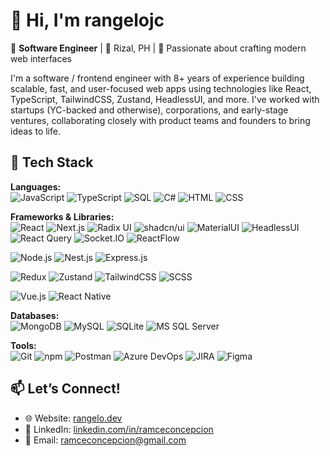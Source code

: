 # 👋 Hi, I'm rangelojc

🎯 **Software Engineer** | 📍 Rizal, PH | 🧠 Passionate about crafting modern web interfaces

I'm a software / frontend engineer with 8+ years of experience building scalable, fast, and user-focused web apps using technologies like React, TypeScript, TailwindCSS, Zustand, HeadlessUI, and more. I've worked with startups (YC-backed and otherwise), corporations, and early-stage ventures, collaborating closely with product teams and founders to bring ideas to life.

## 🧰 Tech Stack

**Languages:**  
![JavaScript](https://img.shields.io/badge/JavaScript-F7DF1E?logo=javascript&logoColor=black&style=flat-square)
![TypeScript](https://img.shields.io/badge/TypeScript-3178C6?logo=typescript&logoColor=white&style=flat-square)
![SQL](https://img.shields.io/badge/SQL-4479A1?logo=sqlite&logoColor=white&style=flat-square)
![C#](https://img.shields.io/badge/C%23-239120?logo=c-sharp&logoColor=white&style=flat-square)
![HTML](https://img.shields.io/badge/HTML5-E34F26?logo=html5&logoColor=white&style=flat-square)
![CSS](https://img.shields.io/badge/CSS3-1572B6?logo=css3&logoColor=white&style=flat-square)

**Frameworks & Libraries:**  
![React](https://img.shields.io/badge/React-61DAFB?logo=react&logoColor=black&style=flat-square)
![Next.js](https://img.shields.io/badge/Next.js-000000?logo=next.js&logoColor=white&style=flat-square)
![Radix UI](https://img.shields.io/badge/Radix_UI-FFFFFF?logo=radix-ui&logoColor=black&style=flat-square)
![shadcn/ui](https://img.shields.io/badge/shadcn--ui-111827?logo=tailwindcss&logoColor=white&style=flat-square)
![MaterialUI](https://img.shields.io/badge/Material--UI-007FFF?logo=mui&logoColor=white&style=flat-square)
![HeadlessUI](https://img.shields.io/badge/HeadlessUI-1E293B?logo=tailwind-css&logoColor=white&style=flat-square)
![React Query](https://img.shields.io/badge/React_Query-FF4154?logo=reactquery&logoColor=white&style=flat-square)
![Socket.IO](https://img.shields.io/badge/Socket.io-010101?logo=socket.io&logoColor=white&style=flat-square)
![ReactFlow](https://img.shields.io/badge/ReactFlow-6A5ACD?style=flat-square&logo=react&logoColor=white)

![Node.js](https://img.shields.io/badge/Node.js-339933?logo=node.js&logoColor=white&style=flat-square)
![Nest.js](https://img.shields.io/badge/Nest.js-E0234E?logo=nestjs&logoColor=white&style=flat-square)
![Express.js](https://img.shields.io/badge/Express.js-000000?logo=express&logoColor=white&style=flat-square)

![Redux](https://img.shields.io/badge/Redux-764ABC?logo=redux&logoColor=white&style=flat-square)
![Zustand](https://img.shields.io/badge/Zustand-000000?logo=zotero&logoColor=white&style=flat-square)
![TailwindCSS](https://img.shields.io/badge/TailwindCSS-38B2AC?logo=tailwind-css&logoColor=white&style=flat-square)
![SCSS](https://img.shields.io/badge/SCSS-CC6699?logo=sass&logoColor=white&style=flat-square)

![Vue.js](https://img.shields.io/badge/Vue.js-4FC08D?logo=vue.js&logoColor=white&style=flat-square)
![React Native](https://img.shields.io/badge/React_Native-20232A?logo=react&logoColor=61DAFB&style=flat-square)

**Databases:**  
![MongoDB](https://img.shields.io/badge/MongoDB-47A248?logo=mongodb&logoColor=white&style=flat-square)
![MySQL](https://img.shields.io/badge/MySQL-4479A1?logo=mysql&logoColor=white&style=flat-square)
![SQLite](https://img.shields.io/badge/SQLite-003B57?logo=sqlite&logoColor=white&style=flat-square)
![MS SQL Server](https://img.shields.io/badge/MS_SQL_Server-CC2927?logo=microsoftsqlserver&logoColor=white&style=flat-square)

**Tools:**  
![Git](https://img.shields.io/badge/Git-F05032?logo=git&logoColor=white&style=flat-square)
![npm](https://img.shields.io/badge/npm-CB3837?logo=npm&logoColor=white&style=flat-square)
![Postman](https://img.shields.io/badge/Postman-FF6C37?logo=postman&logoColor=white&style=flat-square)
![Azure DevOps](https://img.shields.io/badge/Azure_DevOps-0078D7?logo=azuredevops&logoColor=white&style=flat-square)
![JIRA](https://img.shields.io/badge/JIRA-0052CC?logo=jira&logoColor=white&style=flat-square)
![Figma](https://img.shields.io/badge/Figma-F24E1E?logo=figma&logoColor=white&style=flat-square)

## 📫 Let’s Connect!

- 🌐 Website: [rangelo.dev](https://rangelo.dev)
- 💼 LinkedIn: [linkedin.com/in/ramceconcepcion](https://www.linkedin.com/in/ramceconcepcion)
- 📧 Email: [ramceconcepcion@gmail.com](mailto:ramceconcepcion@gmail.com)
